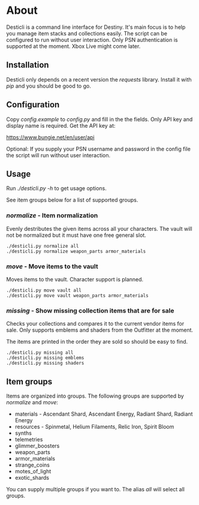 # About

Desticli is a command line interface for Destiny. It's main focus is to help you manage item stacks and collections easily. The script can be configured to run without user interaction. Only PSN authentication is supported at the moment. Xbox Live might come later.

## Installation

Desticli only depends on a recent version the _requests_ library. Install it with _pip_ and you should be good to go.

## Configuration

Copy _config.example_ to _config.py_ and fill in the the fields. Only API key and display name is required. Get the API key at:

https://www.bungie.net/en/user/api

Optional: If you supply your PSN username and password in the config file the script will run without user interaction.

## Usage

Run _./desticli.py -h_ to get usage options.

See item groups below for a list of supported groups.

### *normalize* - Item normalization

Evenly destributes the given items across all your characters. The vault will not be normalized but it must have one free general slot.

```
./desticli.py normalize all
./desticli.py normalize weapon_parts armor_materials
```

### *move* - Move items to the vault

Moves items to the vault. Character support is planned.

```
./desticli.py move vault all
./desticli.py move vault weapon_parts armor_materials
```

### *missing* - Show missing collection items that are for sale

Checks your collections and compares it to the current vendor items for sale. Only supports emblems and shaders from the Outfitter at the moment.

The items are printed in the order they are sold so should be easy to find.

```
./desticli.py missing all
./desticli.py missing emblems
./desticli.py missing shaders
```

## Item groups

Items are organized into groups. The following groups are supported by *normalize* and *move*:

* materials - Ascendant Shard, Ascendant Energy, Radiant Shard, Radiant Energy
* resources - Spinmetal, Helium Filaments, Relic Iron, Spirit Bloom
* synths
* telemetries
* glimmer_boosters
* weapon_parts
* armor_materials
* strange_coins
* motes_of_light
* exotic_shards

You can supply multiple groups if you want to. The alias _all_ will select all groups.
